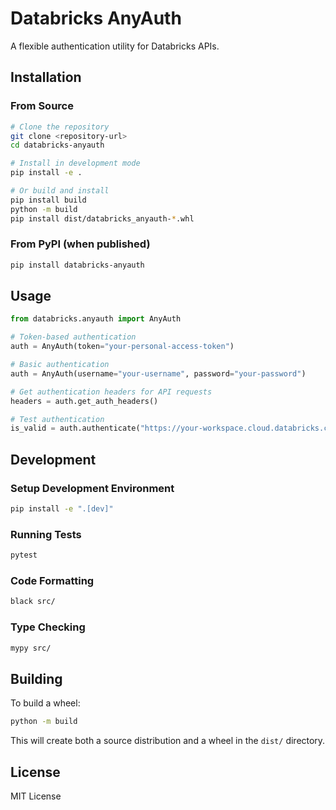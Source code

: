 # Databricks AnyAuth

A flexible authentication utility for Databricks APIs.

## Installation

### From Source

```bash
# Clone the repository
git clone <repository-url>
cd databricks-anyauth

# Install in development mode
pip install -e .

# Or build and install
pip install build
python -m build
pip install dist/databricks_anyauth-*.whl
```

### From PyPI (when published)

```bash
pip install databricks-anyauth
```

## Usage

```python
from databricks.anyauth import AnyAuth

# Token-based authentication
auth = AnyAuth(token="your-personal-access-token")

# Basic authentication
auth = AnyAuth(username="your-username", password="your-password")

# Get authentication headers for API requests
headers = auth.get_auth_headers()

# Test authentication
is_valid = auth.authenticate("https://your-workspace.cloud.databricks.com")
```

## Development

### Setup Development Environment

```bash
pip install -e ".[dev]"
```

### Running Tests

```bash
pytest
```

### Code Formatting

```bash
black src/
```

### Type Checking

```bash
mypy src/
```

## Building

To build a wheel:

```bash
python -m build
```

This will create both a source distribution and a wheel in the `dist/` directory.

## License

MIT License
